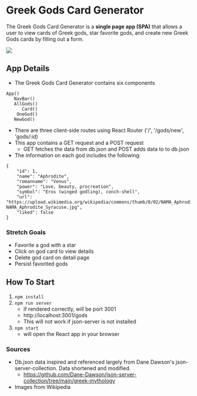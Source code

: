 # Greek Gods Card Generator
The Greek Gods Card Generator is a **single page app (SPA)** that allows a user to view cards of Greek gods, star favorite gods, and create new Greek Gods cards by filling out a form.

![](greekGod.gif)

## App Details
* The Greek Gods Card Generator contains six components 
```
App()
   NavBar()
   AllGods()
      Card()
    OneGod()
   NewGod()
```
* There are three client-side routes using React Router ('/', '/gods/new', 'gods/:id)
* This app contains a GET request and a POST request
    - GET fetches the data from db.json and POST adds data to to db.json
* The information on each god includes the following:

```
{
    "id": 1,
    "name": "Aphrodite",
    "romanname": "Venus",
    "power": "Love, beauty, procreation",
    "symbol": "Eros (winged godling), conch-shell",
    "url": "https://upload.wikimedia.org/wikipedia/commons/thumb/0/02/NAMA_Aphrodite_Syracuse.jpg/440px-NAMA_Aphrodite_Syracuse.jpg",
    "liked": false
}
```

### Stretch Goals
* Favorite a god with a star
* Click on god card to view details
* Delete god card on detail page
* Persist favorited gods

## How To Start
1. `npm install`
2. `npm run server` 
    - if rendered correctly, will be port 3001 
    - http://localhost:3001/gods
    - This will not work if json-server is not installed
3. `npm start` 
    - will open the React app in your browser

### Sources
* Db.json data inspired and referenced largely from Dane Dawson's json-server-collection. Data shortened and modified.
    - https://github.com/Dane-Dawson/json-server-collection/tree/main/greek-mythology  
* Images from Wikipedia
